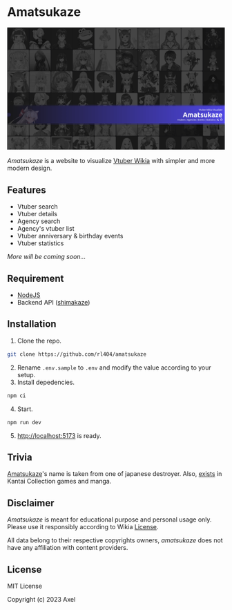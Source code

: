 # Amatsukaze

<p align="center">
    <img src="https://raw.githubusercontent.com/rl404/amatsukaze/master/static/home.png">
</p>

_Amatsukaze_ is a website to visualize [Vtuber Wikia](https://virtualyoutuber.fandom.com/wiki/Virtual_YouTuber_Wiki) with simpler and more modern design.

## Features

- Vtuber search
- Vtuber details
- Agency search
- Agency's vtuber list
- Vtuber anniversary & birthday events
- Vtuber statistics

_More will be coming soon..._

## Requirement

- [NodeJS](https://nodejs.org/)
- Backend API ([shimakaze](https://github.com/rl404/shimakaze))

## Installation

1. Clone the repo.
```sh
git clone https://github.com/rl404/amatsukaze
```
2. Rename `.env.sample` to `.env` and modify the value according to your setup.
3. Install depedencies.
```sh
npm ci
```
4. Start.
```sh
npm run dev
```
5. [http://localhost:5173](http://localhost:5173) is ready.

## Trivia

[Amatsukaze](https://en.wikipedia.org/wiki/Japanese_destroyer_Amatsukaze_(1939))'s name is taken from one of japanese destroyer. Also, [exists](https://en.kancollewiki.net/Amatsukaze) in Kantai Collection games and manga.

## Disclaimer

_Amatsukaze_ is meant for educational purpose and personal usage only. Please use it responsibly according to Wikia [License](https://www.fandom.com/licensing).

All data belong to their respective copyrights owners, _amatsukaze_ does not have any affiliation with content providers.

## License

MIT License

Copyright (c) 2023 Axel